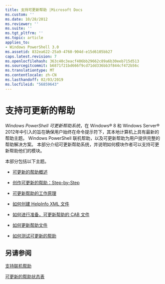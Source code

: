```yaml
---
title: 支持可更新帮助 |Microsoft Docs
ms.custom: ''
ms.date: 10/28/2012
ms.reviewer: ''
ms.suite: ''
ms.tgt_pltfrm: ''
ms.topic: article
applies_to:
- Windows PowerShell 3.0
ms.assetid: 832ea622-25a9-4760-904d-e15d6105bb27
caps.latest.revision: 7
ms.openlocfilehash: 363c40c3eacf406bb29662c89a6b30eeb715d513
ms.sourcegitcommit: b6871f21bd666f9cd71dd336bb3f844cf472b56c
ms.translationtype: MT
ms.contentlocale: zh-CN
ms.lasthandoff: 02/03/2019
ms.locfileid: "56859643"
---
```

# <a name="supporting-updatable-help"></a>支持可更新的帮助

*Windows PowerShell 可更新帮助系统*，在 Windows® 8 和 Windows Server® 2012年中引入的旨在确保用户始终在命令提示符下，其本地计算机上具有最新的帮助主题。 Windows PowerShell 联机帮助，以及可更新帮助为用户提供完整的帮助解决方案。 本部分介绍可更新帮助系统，并说明如何模块作者可以支持可更新帮助他们的模块。

本部分包括以下主题。

- [可更新的帮助概述](./updatable-help-overview.md)

- [创作可更新的帮助：Step-by-Step](./updatable-help-authoring-step-by-step.md)

- [可更新帮助的工作原理](./how-updatable-help-works.md)

- [如何创建 HelpInfo XML 文件](./how-to-create-a-helpinfo-xml-file.md)

- [如何进行准备，可更新帮助的 CAB 文件](./how-to-prepare-updatable-help-cab-files.md)

- [如何更新帮助文件](./how-to-update-help-files.md)

- [如何测试可更新的帮助](./how-to-test-updatable-help.md)

## <a name="see-also"></a>另请参阅

[支持联机帮助](./supporting-online-help.md)

[可更新的帮助状态表](https://www.microsoft.com/en-us/itpro/windows)